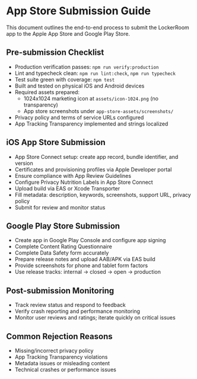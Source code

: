 # App Store Submission Guide

This document outlines the end-to-end process to submit the LockerRoom app to the Apple App Store and Google Play Store.

## Pre-submission Checklist

- Production verification passes: `npm run verify:production`
- Lint and typecheck clean: `npm run lint:check`, `npm run typecheck`
- Test suite green with coverage: `npm test`
- Built and tested on physical iOS and Android devices
- Required assets prepared:
  - 1024x1024 marketing icon at `assets/icon-1024.png` (no transparency)
  - App store screenshots under `app-store-assets/screenshots/`
- Privacy policy and terms of service URLs configured
- App Tracking Transparency implemented and strings localized

## iOS App Store Submission

- App Store Connect setup: create app record, bundle identifier, and version
- Certificates and provisioning profiles via Apple Developer portal
- Ensure compliance with App Review Guidelines
- Configure Privacy Nutrition Labels in App Store Connect
- Upload build via EAS or Xcode Transporter
- Fill metadata: description, keywords, screenshots, support URL, privacy policy
- Submit for review and monitor status

## Google Play Store Submission

- Create app in Google Play Console and configure app signing
- Complete Content Rating Questionnaire
- Complete Data Safety form accurately
- Prepare release notes and upload AAB/APK via EAS build
- Provide screenshots for phone and tablet form factors
- Use release tracks: internal → closed → open → production

## Post-submission Monitoring

- Track review status and respond to feedback
- Verify crash reporting and performance monitoring
- Monitor user reviews and ratings; iterate quickly on critical issues

## Common Rejection Reasons

- Missing/incorrect privacy policy
- App Tracking Transparency violations
- Metadata issues or misleading content
- Technical crashes or performance issues
